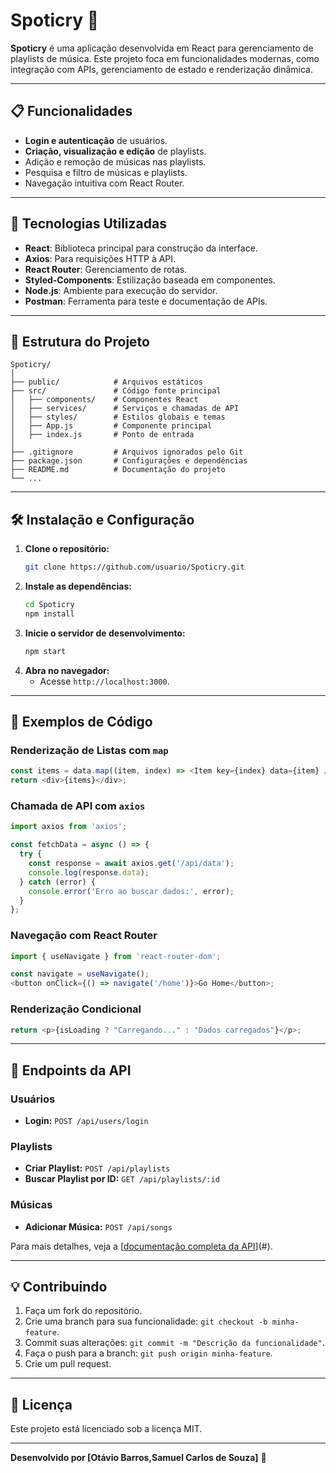 
# Spoticry 🎵

**Spoticry** é uma aplicação desenvolvida em React para gerenciamento de playlists de música. Este projeto foca em funcionalidades modernas, como integração com APIs, gerenciamento de estado e renderização dinâmica.

---

## 📋 Funcionalidades

- **Login e autenticação** de usuários.
- **Criação, visualização e edição** de playlists.
- Adição e remoção de músicas nas playlists.
- Pesquisa e filtro de músicas e playlists.
- Navegação intuitiva com React Router.

---

## 🚀 Tecnologias Utilizadas

- **React**: Biblioteca principal para construção da interface.
- **Axios**: Para requisições HTTP à API.
- **React Router**: Gerenciamento de rotas.
- **Styled-Components**: Estilização baseada em componentes.
- **Node.js**: Ambiente para execução do servidor.
- **Postman**: Ferramenta para teste e documentação de APIs.

---

## 📂 Estrutura do Projeto

```plaintext
Spoticry/
│
├── public/            # Arquivos estáticos
├── src/               # Código fonte principal
│   ├── components/    # Componentes React
│   ├── services/      # Serviços e chamadas de API
│   ├── styles/        # Estilos globais e temas
│   ├── App.js         # Componente principal
│   ├── index.js       # Ponto de entrada
│
├── .gitignore         # Arquivos ignorados pelo Git
├── package.json       # Configurações e dependências
├── README.md          # Documentação do projeto
└── ...
```

---

## 🛠️ Instalação e Configuração

1. **Clone o repositório:**
   ```bash
   git clone https://github.com/usuario/Spoticry.git
   ```
2. **Instale as dependências:**
   ```bash
   cd Spoticry
   npm install
   ```
3. **Inicie o servidor de desenvolvimento:**
   ```bash
   npm start
   ```
4. **Abra no navegador:**
   - Acesse `http://localhost:3000`.

---

## 🔧 Exemplos de Código

### Renderização de Listas com `map`

```javascript
const items = data.map((item, index) => <Item key={index} data={item} />);
return <div>{items}</div>;
```

### Chamada de API com `axios`

```javascript
import axios from 'axios';

const fetchData = async () => {
  try {
    const response = await axios.get('/api/data');
    console.log(response.data);
  } catch (error) {
    console.error('Erro ao buscar dados:', error);
  }
};
```

### Navegação com React Router

```javascript
import { useNavigate } from 'react-router-dom';

const navigate = useNavigate();
<button onClick={() => navigate('/home')}>Go Home</button>;
```

### Renderização Condicional

```javascript
return <p>{isLoading ? "Carregando..." : "Dados carregados"}</p>;
```

---

## 🔑 Endpoints da API

### Usuários

- **Login:** `POST /api/users/login`

### Playlists

- **Criar Playlist:** `POST /api/playlists`
- **Buscar Playlist por ID:** `GET /api/playlists/:id`

### Músicas

- **Adicionar Música:** `POST /api/songs`

Para mais detalhes, veja a [[documentação completa da API](https://documenter.getpostman.com/view/20306176/2s9YJc23Ap)](#).



---

## 💡 Contribuindo

1. Faça um fork do repositório.
2. Crie uma branch para sua funcionalidade: `git checkout -b minha-feature`.
3. Commit suas alterações: `git commit -m "Descrição da funcionalidade"`.
4. Faça o push para a branch: `git push origin minha-feature`.
5. Crie um pull request.

---

## 📝 Licença

Este projeto está licenciado sob a licença MIT.

---

**Desenvolvido por [Otávio Barros,Samuel Carlos de Souza]** 🚀
